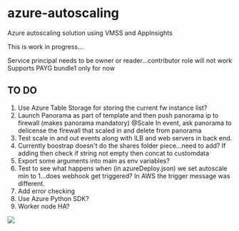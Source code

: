 # azure-autoscaling
Azure autoscaling solution using VMSS and AppInsights

This is work in progress...

Service principal needs to be owner or reader...contributor role will not work
Supports PAYG bundle1 only for now

## TO DO

 1. Use Azure Table Storage for storing the current fw instance list?
 2. Launch Panorama as part of template and then push panorama ip to firewall (makes panorama mandatory)
   @Scale In event, ask panorama to delicense the firewall that scaled in and delete from panorama
 3. Test scale in and out events along with ILB and web servers in back end.
 4. Currently boostrap doesn't do the shares folder piece...need to add?
 If adding then check if string not empty then concat to customdata
 5. Export some arguments into main as env variables? 
 6. Test to see what happens when (in azureDeploy.json) we set autoscale min to 1...does webhook get triggered?
    In AWS the trigger message was different.
 7. Add error checking
 8. Use Azure Python SDK?
 9. Worker node HA?


[<img src="http://azuredeploy.net/deploybutton.png"/>](https://portal.azure.com/#create/Microsoft.Template/uri/https%3A%2F%2Fraw.githubusercontent.com%2FPaloAltoNetworks%2Fazure-autoscaling%2Fmaster%2FazureDeploy.json)

